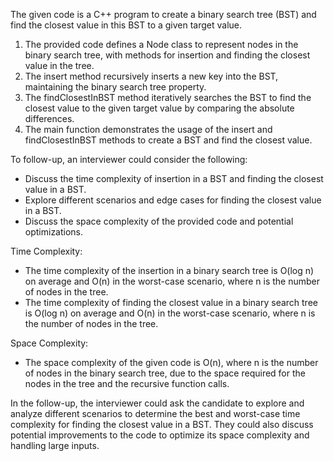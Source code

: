 The given code is a C++ program to create a binary search tree (BST) and find the closest value in this BST to a given target value.

1. The provided code defines a Node class to represent nodes in the binary search tree, with methods for insertion and finding the closest value in the tree.
2. The insert method recursively inserts a new key into the BST, maintaining the binary search tree property.
3. The findClosestInBST method iteratively searches the BST to find the closest value to the given target value by comparing the absolute differences.
4. The main function demonstrates the usage of the insert and findClosestInBST methods to create a BST and find the closest value.

To follow-up, an interviewer could consider the following:
- Discuss the time complexity of insertion in a BST and finding the closest value in a BST.
- Explore different scenarios and edge cases for finding the closest value in a BST.
- Discuss the space complexity of the provided code and potential optimizations.

Time Complexity:
- The time complexity of the insertion in a binary search tree is O(log n) on average and O(n) in the worst-case scenario, where n is the number of nodes in the tree.
- The time complexity of finding the closest value in a binary search tree is O(log n) on average and O(n) in the worst-case scenario, where n is the number of nodes in the tree.

Space Complexity:
- The space complexity of the given code is O(n), where n is the number of nodes in the binary search tree, due to the space required for the nodes in the tree and the recursive function calls.

In the follow-up, the interviewer could ask the candidate to explore and analyze different scenarios to determine the best and worst-case time complexity for finding the closest value in a BST. They could also discuss potential improvements to the code to optimize its space complexity and handling large inputs.